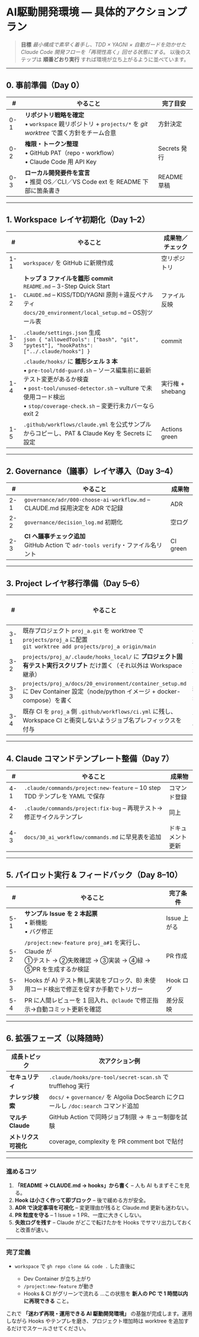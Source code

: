 # AI駆動開発環境 ― 具体的アクションプラン

> **目標**
> *最小構成で素早く着手し、TDD × YAGNI × 自動ガードを効かせた Claude Code 開発フローを「再現性高く」回せる状態にする*。
> 以後のステップは **順番どおり実行** すれば環境が立ち上がるように並べています。

---

## 0. 事前準備（Day 0）

| #   | やること                                                                               | 完了目安       |
| --- | ---------------------------------------------------------------------------------- | ---------- |
| 0-1 | **リポジトリ戦略を確定**<br>• `workspace` 親リポジトリ + `projects/*` を *git worktree* で置く方針をチーム合意 | 方針決定       |
| 0-2 | **権限・トークン整理**<br>• GitHub PAT（repo・workflow）<br>• Claude Code 用 API Key            | Secrets 発行 |
| 0-3 | **ローカル開発要件を宣言**<br>• 推奨 OS／CLI／VS Code ext を README 下部に箇条書き                        | README 草稿  |

---

## 1. Workspace レイヤ初期化（Day 1–2）

| #   | やること                                                                                                                                                                                          | 成果物／チェック      |
| --- | --------------------------------------------------------------------------------------------------------------------------------------------------------------------------------------------- | ------------- |
| 1-1 | `workspace/` を GitHub に新規作成                                                                                                                                                                   | 空リポジトリ        |
| 1-2 | **トップ 3 ファイルを雛形 commit**<br> `README.md` – 3-Step Quick Start<br> `CLAUDE.md` – KISS/TDD/YAGNI 原則＋違反ペナルティ<br> `docs/20_environment/local_setup.md` – OS別ツール表                                  | ファイル反映        |
| 1-3 | `.claude/settings.json` 生成<br>`json { "allowedTools": ["bash", "git", "pytest"], "hookPaths": ["../.claude/hooks"] }`                                                                         | commit        |
| 1-4 | `.claude/hooks/` に **雛形シェル 3 本**<br>• `pre-tool/tdd-guard.sh` – ソース編集前に最新テスト変更があるか検査<br>• `post-tool/unused-detector.sh` – vulture で未使用コード検出<br>• `stop/coverage-check.sh` – 変更行未カバーなら exit 2 | 実行権 + shebang |
| 1-5 | `.github/workflows/claude.yml` を公式サンプルからコピーし、PAT & Claude Key を Secrets に設定                                                                                                                   | Actions green |

---

## 2. Governance（議事）レイヤ導入（Day 3–4）

| #   | やること                                                                 | 成果物      |
| --- | -------------------------------------------------------------------- | -------- |
| 2-1 | `governance/adr/000-choose-ai-workflow.md` – CLAUDE.md 採用決定を ADR で記録 | ADR      |
| 2-2 | `governance/decision_log.md` 初期化                                     | 空ログ      |
| 2-3 | **CI へ議事チェック追加**<br>GitHub Action で `adr-tools verify`・ファイル名リント      | CI green |

---

## 3. Project レイヤ移行準備（Day 5–6）

| #   | やること                                                                                                              | 成果物／メモ   |
| --- | ----------------------------------------------------------------------------------------------------------------- | -------- |
| 3-1 | 既存プロジェクト `proj_a.git` を worktree で `projects/proj_a` に配置<br>`git worktree add projects/proj_a origin/main`        | 配置確認     |
| 3-2 | `projects/proj_a/.claude/hooks_local/` に **プロジェクト固有テスト実行スクリプト** だけ置く（それ以外は Workspace 継承）                          | 差分最小     |
| 3-3 | `projects/proj_a/docs/20_environment/container_setup.md` に Dev Container 設定（node/python イメージ + docker-compose）を書く | 編集完了     |
| 3-4 | 既存 CI を `proj_a` 側 `.github/workflows/ci.yml` に残し、Workspace CI と衝突しないようジョブ名プレフィックスを付与                             | 両方 green |

---

## 4. Claude コマンドテンプレート整備（Day 7）

| #   | やること                                                                | 成果物      |
| --- | ------------------------------------------------------------------- | -------- |
| 4-1 | `.claude/commands/project:new-feature` – 10 step TDD テンプレを YAML で保存 | コマンド登録   |
| 4-2 | `.claude/commands/project:fix-bug` – 再現テスト→修正サイクルテンプレ               | 同上       |
| 4-3 | `docs/30_ai_workflow/commands.md` に早見表を追加                           | ドキュメント更新 |

---

## 5. パイロット実行 & フィードバック（Day 8–10）

| #   | やること                                                                                    | 完了条件      |
| --- | --------------------------------------------------------------------------------------- | --------- |
| 5-1 | **サンプル Issue を 2 本起票**<br>• 新機能<br>• バグ修正                                               | Issue 上がる |
| 5-2 | `/project:new-feature proj_a#1` を実行し、Claude が<br>①テスト → ②失敗確認 → ③実装 → ④緑 → ⑤PR を生成するか検証 | PR 作成     |
| 5-3 | Hooks が A) テスト無し実装をブロック、B) 未使用コード検出で修正を促すか手動でトリガー                                       | Hook ログ   |
| 5-4 | PR に人間レビューを 1 回入れ、`@claude` で修正指示→自動コミット更新を確認                                           | 差分反映      |

---

## 6. 拡張フェーズ（以降随時）

| 成長トピック         | 次アクション例                                                                 |
| -------------- | ----------------------------------------------------------------------- |
| **セキュリティ**     | `.claude/hooks/pre-tool/secret-scan.sh` で trufflehog 実行                 |
| **ナレッジ検索**     | `docs/` + `governance/` を Algolia DocSearch にクロールし `/doc:search` コマンド追加 |
| **マルチ Claude** | GitHub Action で同時ジョブ制限 → キュー制御を試験                                       |
| **メトリクス可視化**   | coverage, complexity を PR comment bot で貼付                               |

---

### 進めるコツ

1. **「README → CLAUDE.md → hooks」から書く** – 人も AI もまずそこを見る。
2. **Hook は小さく作って即ブロック** – 後で緩める方が安全。
3. **ADR で決定事項を可視化** – 変更理由が残ると Claude.md 更新も迷わない。
4. **PR 粒度を守る** – 1 Issue = 1 PR、一度に大きくしない。
5. **失敗ログを残す** – Claude がどこで転けたかを Hooks でサマリ出力しておくと改善が速い。

---

### 完了定義

* `workspace` で `gh repo clone && code .` した直後に

  * Dev Container が立ち上がり
  * `/project:new-feature` が動き
  * Hooks & CI がグリーンで流れる
    …この状態を **新人の PC で 1 時間以内に再現できる** こと。

これで **「迷わず再現・運用できる AI 駆動開発環境」** の基盤が完成します。運用しながら Hooks やテンプレを磨き、プロジェクト増加時は worktree を追加するだけでスケールさせてください。